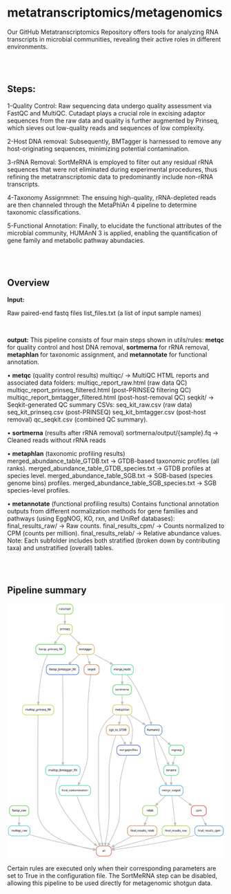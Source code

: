 # metatranscriptomics/metagenomics
Our GitHub Metatranscriptomics Repository offers tools for analyzing RNA transcripts in microbial communities, revealing their active roles in different environments.

<br>
<br>

## **Steps**:

1-Quality Control: Raw sequencing data undergo quality assessment via FastQC and MultiQC. Cutadapt plays a crucial role in excising adaptor sequences from the raw data and quality is further augmented by Prinseq, which sieves out low-quality reads and sequences of low complexity. 

2-Host DNA removal: Subsequently, BMTagger is harnessed to remove any host-originating sequences, minimizing potential contamination. 

3-rRNA Removal: SortMeRNA is employed to filter out any residual rRNA sequences that were not eliminated during experimental procedures, thus refining the metatranscriptomic data to predominantly include non-rRNA transcripts. 

4-Taxonomy Assignmnet: The ensuing high-quality, rRNA-depleted reads are then channeled through the MetaPhlAn 4 pipeline to determine taxonomic classifications. 

5-Functional Annotation: Finally, to elucidate the functional attributes of the microbial community, HUMAnN 3 is applied, enabling the quantification of gene family and metabolic pathway abundacies.

<br>
<br>

## **Overview**
**Input:**

Raw paired-end fastq files
list_files.txt (a list of input sample names)

<br>

**output:**
This pipeline consists of four main steps shown in utils/rules: **metqc** for quality control and host DNA removal, **sortmerna** for rRNA removal, **metaphlan** for taxonomic assignment, and **metannotate** for functional annotation.

• **metqc** (quality control results)
multiqc/ → MultiQC HTML reports and associated data folders:
multiqc_report_raw.html (raw data QC)
multiqc_report_prinseq_filtered.html (post-PRINSEQ filtering QC)
multiqc_report_bmtagger_filtered.html (post-host-removal QC)
seqkit/ → Seqkit-generated QC summary CSVs:
seq_kit_raw.csv (raw data)
seq_kit_prinseq.csv (post-PRINSEQ)
seq_kit_bmtagger.csv (post-host removal)
qc_seqkit.csv (combined QC summary).

• **sortmerna** (results after rRNA removal)
sortmerna/output/{sample}.fq → Cleaned reads without rRNA reads

• **metaphlan** (taxonomic profiling results)
merged_abundance_table_GTDB.txt → GTDB-based taxonomic profiles (all ranks).
merged_abundance_table_GTDB_species.txt → GTDB profiles at species level.
merged_abundance_table_SGB.txt → SGB-based (species genome bins) profiles.
merged_abundance_table_SGB_species.txt → SGB species-level profiles.

• **metannotate** (functional profiling results)
Contains functional annotation outputs from different normalization methods for gene families
and pathways (using EggNOG, KO, rxn, and UniRef databases):
final_results_raw/ → Raw counts.
final_results_cpm/ → Counts normalized to CPM (counts per million).
final_results_relab/ → Relative abundance values.
Note: Each subfolder includes both stratified (broken down by contributing taxa) and unstratified
(overall) tables.

<br>
<br>

## **Pipeline summary**

<img src="dag.svg" width= auto height= auto >

<br> 

Certain rules are executed only when their corresponding parameters are set to True in the configuration file. The SortMeRNA step can be disabled, allowing this pipeline to be used directly for metagenomic shotgun data.


